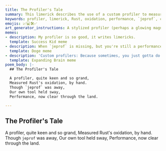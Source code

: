 ```yaml
---
title: The Profiler's Tale
summary: This limerick describes the use of a custom profiler to measure Rust's "oxidation" (performance) when `jeprof` is unavailable, highlighting the project's ability to create its own tools for performance analysis.
keywords: profiler, limerick, Rust, oxidation, performance, `jeprof`, custom tool, analysis, Android
emojis: 📈💻🛠️✅
art_generator_instructions: A stylized profiler (perhaps a glowing magnifying glass or a set of scales) is meticulously measuring lines of Rust code, revealing their "oxidation" (represented by subtle color changes or energy readings). A small, empty `jeprof` icon is seen in the background, emphasizing the need for the custom tool. The overall feeling should be one of precision, ingenuity, and the satisfaction of gaining clear performance insights.
memes:
- description: My profiler is so good, it writes limericks.
  template: Success Kid meme
- description: When `jeprof` is missing, but you're still a performance wizard.
  template: Doge meme
- description: 'Custom profilers: Because sometimes, you just gotta do it yourself.'
  template: Expanding Brain meme
poem_body: |-
  ## The Profiler's Tale

  A profiler, quite keen and so grand,
  Measured Rust's oxidation, by hand.
  Though `jeprof` was away,
  Our own tool held sway,
  Performance, now clear through the land.

---
```

## The Profiler's Tale

A profiler, quite keen and so grand,
Measured Rust's oxidation, by hand.
Though `jeprof` was away,
Our own tool held sway,
Performance, now clear through the land.
